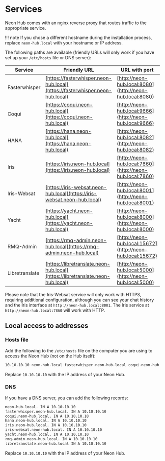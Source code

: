 # Services

Neon Hub comes with an nginx reverse proxy that routes traffic to the appropriate service.

!!! note
    If you chose a different hostname during the installation process, replace `neon-hub.local` with your hostname or IP address.

The following paths are available (friendly URLs will only work if you have set up your `/etc/hosts` file or DNS server):

| Service        | Friendly URL                                                                   | URL with port                                              |
| -------------- | ------------------------------------------------------------------------------ | ---------------------------------------------------------- |
| Fasterwhisper  | [https://fasterwhisper.neon-hub.local](https://fasterwhisper.neon-hub.local)   | [http://neon-hub.local:8080](http://neon-hub.local:8080)   |
| Coqui          | [https://coqui.neon-hub.local](https://coqui.neon-hub.local)                   | [http://neon-hub.local:9666](http://neon-hub.local:9666)   |
| HANA           | [https://hana.neon-hub.local](https://hana.neon-hub.local)                     | [http://neon-hub.local:8082](http://neon-hub.local:8082)   |
| Iris           | [https://iris.neon-hub.local](https://iris.neon-hub.local)                     | [http://neon-hub.local:7860](http://neon-hub.local:7860)   |
| Iris-Websat    | [https://iris-websat.neon-hub.local](https://iris-websat.neon-hub.local)       | [http://neon-hub.local:8001](http://neon-hub.local:8001)   |
| Yacht          | [https://yacht.neon-hub.local](https://yacht.neon-hub.local)                   | [http://neon-hub.local:8000](http://neon-hub.local:8000)   |
| RMQ-Admin      | [https://rmq-admin.neon-hub.local](https://rmq-admin.neon-hub.local)           | [http://neon-hub.local:15672](http://neon-hub.local:15672) |
| Libretranslate | [https://libretranslate.neon-hub.local](https://libretranslate.neon-hub.local) | [http://neon-hub.local:5000](http://neon-hub.local:5000)   |

Please note that the Iris-Websat service will only work with HTTPS, requiring additional configuration, although you can see your chat history and the Iris interface at `http://neon-hub.local:8001`. The Iris service at `http://neon-hub.local:7860` will work with HTTP.

## Local access to addresses

### Hosts file

Add the following to the `/etc/hosts` file on the computer you are using to access the Neon Hub (not on the Hub itself):

```bash
10.10.10.10 neon-hub.local fasterwhisper.neon-hub.local coqui.neon-hub.local hana.neon-hub.local iris.neon-hub.local iris-websat.neon-hub.local yacht.neon-hub.local rmq-admin.neon-hub.local libretranslate.neon-hub.local
```

Replace `10.10.10.10` with the IP address of your Neon Hub.

### DNS

If you have a DNS server, you can add the following records:

```bash
neon-hub.local. IN A 10.10.10.10
fasterwhisper.neon-hub.local. IN A 10.10.10.10
coqui.neon-hub.local. IN A 10.10.10.10
hana.neon-hub.local. IN A 10.10.10.10
iris.neon-hub.local. IN A 10.10.10.10
iris-websat.neon-hub.local. IN A 10.10.10.10
yacht.neon-hub.local. IN A 10.10.10.10
rmq-admin.neon-hub.local. IN A 10.10.10.10
libretranslate.neon-hub.local IN A 10.10.10.10
```

Replace `10.10.10.10` with the IP address of your Neon Hub.
